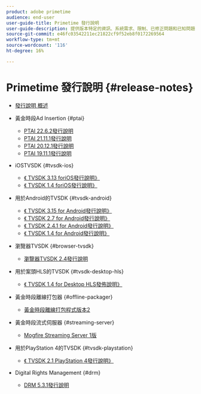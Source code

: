 ```yaml
---
product: adobe primetime
audience: end-user
user-guide-title: Primetime 發行說明
user-guide-description: 提供版本特定的資訊、系統需求、限制、已修正問題和已知問題。
source-git-commit: e46fc03542211ec21822cf9f52eb8f0172269564
workflow-type: tm+mt
source-wordcount: '116'
ht-degree: 16%

---
```



# Primetime 發行說明 {#release-notes}

+ [發行說明 概述](home.md)
+ 黃金時段Ad Insertion {#ptai}

   + [PTAI 22.6.2發行說明](ptai-22x-release-notes.md)
   + [PTAI 21.11.1發行說明](ptai-21x-release-notes.md)
   + [PTAI 20.12.1發行說明](ptai-20x-release-notes.md)
   + [PTAI 19.11.1發行說明](ptai-19x-release-notes.md)
+ iOSTVSDK {#tvsdk-ios}
   + [《 TVSDK 3.13 foriOS發行說明》](tvsdk-3x-ios.md)
   + [《 TVSDK 1.4 foriOS發行說明》](tvsdk-1-4-ios.md)
+ 用於Android的TVSDK {#tvsdk-android}
   + [《 TVSDK 3.15 for Android發行說明》](tvsdk-3x-android.md)
   + [《 TVSDK 2.7 for Android發行說明》](tvsdk-27-android.md)
   + [《 TVSDK 2.4.1 for Android發行說明》](tvsdk-24-android.md)
   + [《 TVSDK 1.4 for Android發行說明》](tvsdk-1-4-android.md)
+ 瀏覽器TVSDK {#browser-tvsdk}
   + [瀏覽器TVSDK 2.4發行說明](tvsdk-24-browser.md)
+ 用於案頭HLS的TVSDK {#tvsdk-desktop-hls}
   + [《 TVSDK 1.4 for Desktop HLS發佈說明》](tvsdk-1-4-desktop-hls.md)
+ 黃金時段離線打包器 {#offline-packager}
   + [黃金時段離線打包程式版本2](offline-packager-2x-release-note.md)
+ 黃金時段流式伺服器 {#streaming-server}
   + [Mogfire Streaming Server 1版](primetime-streaming-server-1x.md)
+ 用於PlayStation 4的TVSDK {#tvsdk-playstation}
   + [《 TVSDK 2.1 PlayStation 4發行說明》](tvsdk-21-ps4.md)
+ Digital Rights Management {#drm}
   + [DRM 5.3.1發行說明](drm-531-release-notes.md)
